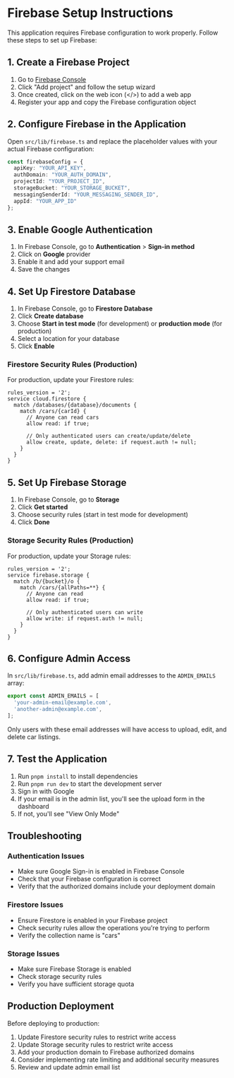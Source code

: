 # Firebase Setup Instructions

This application requires Firebase configuration to work properly. Follow these steps to set up Firebase:

## 1. Create a Firebase Project

1. Go to [Firebase Console](https://console.firebase.google.com/)
2. Click "Add project" and follow the setup wizard
3. Once created, click on the web icon (</>) to add a web app
4. Register your app and copy the Firebase configuration object

## 2. Configure Firebase in the Application

Open `src/lib/firebase.ts` and replace the placeholder values with your actual Firebase configuration:

```typescript
const firebaseConfig = {
  apiKey: "YOUR_API_KEY",
  authDomain: "YOUR_AUTH_DOMAIN",
  projectId: "YOUR_PROJECT_ID",
  storageBucket: "YOUR_STORAGE_BUCKET",
  messagingSenderId: "YOUR_MESSAGING_SENDER_ID",
  appId: "YOUR_APP_ID"
};
```

## 3. Enable Google Authentication

1. In Firebase Console, go to **Authentication** > **Sign-in method**
2. Click on **Google** provider
3. Enable it and add your support email
4. Save the changes

## 4. Set Up Firestore Database

1. In Firebase Console, go to **Firestore Database**
2. Click **Create database**
3. Choose **Start in test mode** (for development) or **production mode** (for production)
4. Select a location for your database
5. Click **Enable**

### Firestore Security Rules (Production)

For production, update your Firestore rules:

```
rules_version = '2';
service cloud.firestore {
  match /databases/{database}/documents {
    match /cars/{carId} {
      // Anyone can read cars
      allow read: if true;
      
      // Only authenticated users can create/update/delete
      allow create, update, delete: if request.auth != null;
    }
  }
}
```

## 5. Set Up Firebase Storage

1. In Firebase Console, go to **Storage**
2. Click **Get started**
3. Choose security rules (start in test mode for development)
4. Click **Done**

### Storage Security Rules (Production)

For production, update your Storage rules:

```
rules_version = '2';
service firebase.storage {
  match /b/{bucket}/o {
    match /cars/{allPaths=**} {
      // Anyone can read
      allow read: if true;
      
      // Only authenticated users can write
      allow write: if request.auth != null;
    }
  }
}
```

## 6. Configure Admin Access

In `src/lib/firebase.ts`, add admin email addresses to the `ADMIN_EMAILS` array:

```typescript
export const ADMIN_EMAILS = [
  'your-admin-email@example.com',
  'another-admin@example.com',
];
```

Only users with these email addresses will have access to upload, edit, and delete car listings.

## 7. Test the Application

1. Run `pnpm install` to install dependencies
2. Run `pnpm run dev` to start the development server
3. Sign in with Google
4. If your email is in the admin list, you'll see the upload form in the dashboard
5. If not, you'll see "View Only Mode"

## Troubleshooting

### Authentication Issues
- Make sure Google Sign-in is enabled in Firebase Console
- Check that your Firebase configuration is correct
- Verify that the authorized domains include your deployment domain

### Firestore Issues
- Ensure Firestore is enabled in your Firebase project
- Check security rules allow the operations you're trying to perform
- Verify the collection name is "cars"

### Storage Issues
- Make sure Firebase Storage is enabled
- Check storage security rules
- Verify you have sufficient storage quota

## Production Deployment

Before deploying to production:

1. Update Firestore security rules to restrict write access
2. Update Storage security rules to restrict write access
3. Add your production domain to Firebase authorized domains
4. Consider implementing rate limiting and additional security measures
5. Review and update admin email list